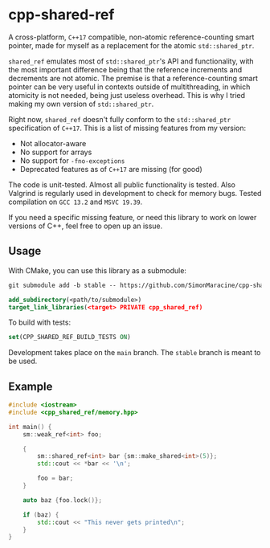 # cpp-shared-ref

A cross-platform, `C++17` compatible, non-atomic reference-counting smart pointer, made for myself as a replacement
for the atomic `std::shared_ptr`.

`shared_ref` emulates most of `std::shared_ptr`'s API and functionality, with the most important difference being
that the reference increments and decrements are not atomic. The premise is that a reference-counting smart pointer
can be very useful in contexts outside of multithreading, in which atomicity is not needed, being just useless
overhead. This is why I tried making my own version of `std::shared_ptr`.

Right now, `shared_ref` doesn't fully conform to the `std::shared_ptr` specification of `C++17`. This is
a list of missing features from my version:

- Not allocator-aware
- No support for arrays
- No support for `-fno-exceptions`
- Deprecated features as of `C++17` are missing (for good)

The code is unit-tested. Almost all public functionality is tested. Also Valgrind is regularly used in development
to check for memory bugs. Tested compilation on `GCC 13.2` and `MSVC 19.39`.

If you need a specific missing feature, or need this library to work on lower versions of C++, feel free to open
up an issue.

## Usage

With CMake, you can use this library as a submodule:

```txt
git submodule add -b stable -- https://github.com/SimonMaracine/cpp-shared-ref <path/to/submodule>
```

```cmake
add_subdirectory(<path/to/submodule>)
target_link_libraries(<target> PRIVATE cpp_shared_ref)
```

To build with tests:

```cmake
set(CPP_SHARED_REF_BUILD_TESTS ON)
```

Development takes place on the `main` branch. The `stable` branch is meant to be used.

## Example

```cpp
#include <iostream>
#include <cpp_shared_ref/memory.hpp>

int main() {
    sm::weak_ref<int> foo;

    {
        sm::shared_ref<int> bar {sm::make_shared<int>(5)};
        std::cout << *bar << '\n';

        foo = bar;
    }

    auto baz {foo.lock()};

    if (baz) {
        std::cout << "This never gets printed\n";
    }
}
```
